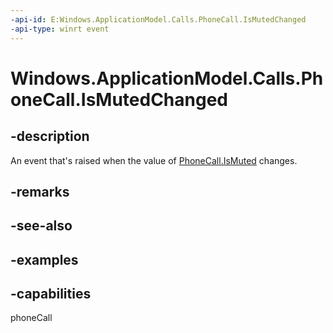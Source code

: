 ```yaml
---
-api-id: E:Windows.ApplicationModel.Calls.PhoneCall.IsMutedChanged
-api-type: winrt event
---
```


# Windows.ApplicationModel.Calls.PhoneCall.IsMutedChanged

<!--
public event Windows.Foundation.TypedEventHandler<Windows.ApplicationModel.Calls.PhoneCall,object> IsMutedChanged;
-->

## -description

An event that's raised when the value of [PhoneCall.IsMuted](phonecall_ismuted.md) changes.

## -remarks

## -see-also

## -examples

## -capabilities
phoneCall
